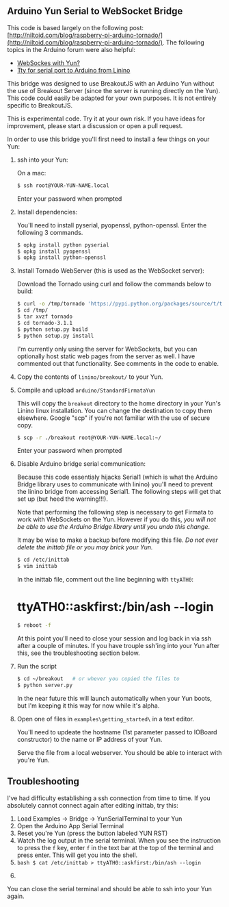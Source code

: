 Arduino Yun Serial to WebSocket Bridge
---

This code is based largely on the following post: [http://niltoid.com/blog/raspberry-pi-arduino-tornado/](http://niltoid.com/blog/raspberry-pi-arduino-tornado/).
The following topics in the Arduino forum were also helpful:

- [WebSockes with Yun?](http://forum.arduino.cc/index.php?PHPSESSID=4pku83vo5og8qfscpebc21la53&topic=194934.msg1445071#msg1445071)
- [Tty for serial port to Arduino from Linino](http://forum.arduino.cc/index.php?PHPSESSID=3e1b76gh53llbkearekqvndtg3&topic=191820.15)


This bridge was designed to use BreakoutJS with an Arduino Yun without the use
of Breakout Server (since the server is running directly on the Yun). This code
could easily be adapted for your own purposes. It is not entirely specific to
BreakoutJS.

This is experimental code. Try it at your own risk. If you have ideas for
improvement, please start a discussion or open a pull request.

In order to use this bridge you'll first need to install a few things on your
Yun:

1. ssh into your Yun:

   On a mac:
   ```bash
   $ ssh root@YOUR-YUN-NAME.local
   ```

   Enter your password when prompted

2. Install dependencies:

    You'll need to install pyserial, pyopenssl, python-openssl. Enter the
    following 3 commands.

    ```bash
    $ opkg install python pyserial
    $ opkg install pyopenssl
    $ opkg install python-openssl
    ```


3. Install Tornado WebServer (this is used as the WebSocket server):

    Download the Tornado using curl and follow the commands below to build:
    ```bash
    $ curl -o /tmp/tornado 'https://pypi.python.org/packages/source/t/tornado/tornado-3.1.1.tar.gz' -k
    $ cd /tmp/
    $ tar xvzf tornado
    $ cd tornado-3.1.1
    $ python setup.py build
    $ python setup.py install
    ```

    I'm currently only using the server for WebSockets, but you can optionally
    host static web pages from the server as well. I have commented out that
    functionality. See comments in the code to enable.

4. Copy the contents of `linino/breakout/` to your Yun.



5. Compile and upload `arduino/StandardFirmataYun`

   This will copy the `breakout` directory to the home directory in your Yun's
   Linino linux installation. You can change the destination to copy them
   elsewhere. Google "scp" if you're not familiar with the use of secure copy.

    ```bash
   $ scp -r ./breakout root@YOUR-YUN-NAME.local:~/
   ```

   Enter your password when prompted


6. Disable Arduino bridge serial communication:

    Because this code essentialy hijacks Serial1 (which is what the Arduino
    Bridge library uses to communicate with linino) you'll need to prevent
    the linino bridge from accessing Serial1. The following steps will get
    that set up (but heed the warning!!!).

    Note that performing the following step is necessary to get Firmata to
    work with WebSockets on the Yun. However if you do this, *you will not be
    able to use the Arduino Bridge library until you undo this change*.

    It may be wise to make a backup before modifying this file. *Do not ever
    delete the inittab file or you may brick your Yun.*

    ```bash
    $ cd /etc/inittab
    $ vim inittab
    ```
    In the inittab file, comment out the line beginning with `ttyATH0`:
    # ttyATH0::askfirst:/bin/ash --login
    
    ```bash
    $ reboot -f
    ```

    At this point you'll need to close your session and log back in via ssh
    after a couple of minutes. If you have trouple ssh'ing into your Yun after
    this, see the troubleshooting section below.


7.  Run the script
    
    ```bash
    $ cd ~/breakout   # or whever you copied the files to
    $ python server.py
    ```

    In the near future this will launch automatically when your Yun boots, but
    I'm keeping it this way for now while it's alpha.


8.  Open one of files in `examples\getting_started\` in a text editor.

    You'll need to updeate the hostname (1st parameter passed to IOBoard constructor)
    to the name or IP address of your Yun.

    Serve the file from a local webserver. You should be able to interact with
    you're Yun.


Troubleshooting
---

I've had difficulty establishing a ssh connection
from time to time. If you absolutely cannot connect again after editing
inittab, try this:

1. Load Examples -> Bridge -> YunSerialTerminal to your Yun
2. Open the Arduino App Serial Terminal
3. Reset you're Yun (press the button labeled YUN RST)
4. Watch the log output in the serial terminal. When you see the instruction
   to press the `f` key, enter `f` in the text bar at the top of the terminal
   and press enter. This will get you into the shell.
5. ```bash $ cat /etc/inittab > ttyATH0::askfirst:/bin/ash --login```
6. ```bash $ reboot -f

You can close the serial terminal and should be able to ssh into your Yun
again.


